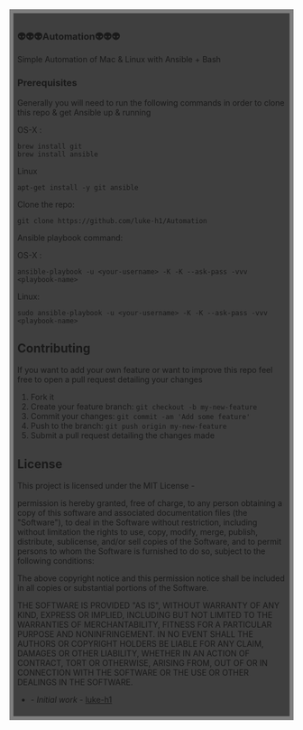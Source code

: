 <div style="background:rgba(0,0,0,0.5);padding:0.5em;">
<div style="background:rgba(0,0,0,0.5);padding:0.5em;">
<h3>👽👽👽Automation👽👽👽</h3>   

Simple Automation of Mac & Linux with Ansible + Bash 


### Prerequisites

Generally you will need to run the following commands in order to clone this repo & get Ansible up & running 

OS-X : 
```
brew install git  
brew install ansible 
```

Linux 
```
apt-get install -y git ansible 
```

Clone the repo: 
```
git clone https://github.com/luke-h1/Automation 
```


Ansible playbook command: 

OS-X : 
```
ansible-playbook -u <your-username> -K -K --ask-pass -vvv <playbook-name> 
```

Linux: 
```
sudo ansible-playbook -u <your-username> -K -K --ask-pass -vvv <playbook-name> 
```



## Contributing
If you want to add your own feature or want to improve this repo feel free to open a pull request detailing your changes

1. Fork it 
2. Create your feature branch: `git checkout -b my-new-feature`
3. Commit your changes: `git commit -am 'Add some feature'`
4. Push to the branch: `git push origin my-new-feature`
5. Submit a pull request detailing the changes made 




## License

This project is licensed under the MIT License - 

permission is hereby granted, free of charge, to any person obtaining a copy of this software and associated documentation files (the "Software"), to deal in the Software without restriction, including without limitation the rights to use, copy, modify, merge, publish, distribute, sublicense, and/or sell copies of the Software, and to permit persons to whom the Software is furnished to do so, subject to the following conditions:

The above copyright notice and this permission notice shall be included in all copies or substantial portions of the Software.

THE SOFTWARE IS PROVIDED "AS IS", WITHOUT WARRANTY OF ANY KIND, EXPRESS OR IMPLIED, INCLUDING BUT NOT LIMITED TO THE WARRANTIES OF MERCHANTABILITY, FITNESS FOR A PARTICULAR PURPOSE AND NONINFRINGEMENT. IN NO EVENT SHALL THE AUTHORS OR COPYRIGHT HOLDERS BE LIABLE FOR ANY CLAIM, DAMAGES OR OTHER LIABILITY, WHETHER IN AN ACTION OF CONTRACT, TORT OR OTHERWISE, ARISING FROM, OUT OF OR IN CONNECTION WITH THE SOFTWARE OR THE USE OR OTHER DEALINGS IN THE SOFTWARE.




* **<luke-h1>** - *Initial work* - [luke-h1](https://github.com/luke-h1)

